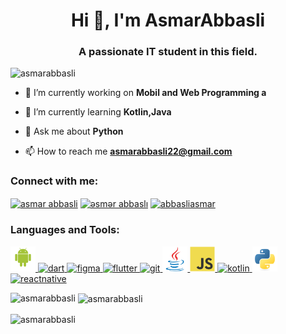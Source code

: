 <h1 align="center">Hi 👋, I'm AsmarAbbasli</h1>
<h3 align="center">A passionate IT student in this field.</h3>

<p align="left"> <img src="https://komarev.com/ghpvc/?username=asmarabbasli&label=Profile%20views&color=0e75b6&style=flat" alt="asmarabbasli" /> </p>

- 🔭 I’m currently working on **Mobil and Web Programming a**

- 🌱 I’m currently learning **Kotlin,Java**

- 💬 Ask me about **Python**

- 📫 How to reach me **asmarabbasli22@gmail.com**

<h3 align="left">Connect with me:</h3>
<p align="left">
<a href="[https://linkedin.com/in/asmar abbasli](https://www.linkedin.com/in/asmarabbas/)" target="blank"><img align="center" src="https://raw.githubusercontent.com/rahuldkjain/github-profile-readme-generator/master/src/images/icons/Social/linked-in-alt.svg" alt="asmar abbasli" height="30" width="40" /></a>
<a href="[https://fb.com/əsmər abbaslı](https://www.facebook.com/profile.php?id=61556599183404)" target="blank"><img align="center" src="https://raw.githubusercontent.com/rahuldkjain/github-profile-readme-generator/master/src/images/icons/Social/facebook.svg" alt="əsmər abbaslı" height="30" width="40" /></a>
<a href="https://instagram.com/abbasliasmar" target="blank"><img align="center" src="https://raw.githubusercontent.com/rahuldkjain/github-profile-readme-generator/master/src/images/icons/Social/instagram.svg" alt="abbasliasmar" height="30" width="40" /></a>
</p>

<h3 align="left">Languages and Tools:</h3>
<p align="left"> <a href="https://developer.android.com" target="_blank" rel="noreferrer"> <img src="https://raw.githubusercontent.com/devicons/devicon/master/icons/android/android-original-wordmark.svg" alt="android" width="40" height="40"/> </a> <a href="https://dart.dev" target="_blank" rel="noreferrer"> <img src="https://www.vectorlogo.zone/logos/dartlang/dartlang-icon.svg" alt="dart" width="40" height="40"/> </a> <a href="https://www.figma.com/" target="_blank" rel="noreferrer"> <img src="https://www.vectorlogo.zone/logos/figma/figma-icon.svg" alt="figma" width="40" height="40"/> </a> <a href="https://flutter.dev" target="_blank" rel="noreferrer"> <img src="https://www.vectorlogo.zone/logos/flutterio/flutterio-icon.svg" alt="flutter" width="40" height="40"/> </a> <a href="https://git-scm.com/" target="_blank" rel="noreferrer"> <img src="https://www.vectorlogo.zone/logos/git-scm/git-scm-icon.svg" alt="git" width="40" height="40"/> </a> <a href="https://www.java.com" target="_blank" rel="noreferrer"> <img src="https://raw.githubusercontent.com/devicons/devicon/master/icons/java/java-original.svg" alt="java" width="40" height="40"/> </a> <a href="https://developer.mozilla.org/en-US/docs/Web/JavaScript" target="_blank" rel="noreferrer"> <img src="https://raw.githubusercontent.com/devicons/devicon/master/icons/javascript/javascript-original.svg" alt="javascript" width="40" height="40"/> </a> <a href="https://kotlinlang.org" target="_blank" rel="noreferrer"> <img src="https://www.vectorlogo.zone/logos/kotlinlang/kotlinlang-icon.svg" alt="kotlin" width="40" height="40"/> </a> <a href="https://www.python.org" target="_blank" rel="noreferrer"> <img src="https://raw.githubusercontent.com/devicons/devicon/master/icons/python/python-original.svg" alt="python" width="40" height="40"/> </a> <a href="https://reactnative.dev/" target="_blank" rel="noreferrer"> <img src="https://reactnative.dev/img/header_logo.svg" alt="reactnative" width="40" height="40"/> </a> </p>

<p><img align="left" src="https://github-readme-stats.vercel.app/api/top-langs?username=asmarabbasli&show_icons=true&locale=en&layout=compact" alt="asmarabbasli" /></p>

<p>&nbsp;<img align="center" src="https://github-readme-stats.vercel.app/api?username=asmarabbasli&show_icons=true&locale=en" alt="asmarabbasli" /></p>

<p><img align="center" src="https://github-readme-streak-stats.herokuapp.com/?user=asmarabbasli&" alt="asmarabbasli" /></p>
